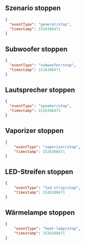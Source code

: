## Szenario stoppen
```json
{
  "eventType": "general/stop",
  "timestamp": 1526388471
}
```

## Subwoofer stoppen

```json
{
  "eventType": "subwoofer/stop",
  "timestamp": 1526388471
}
```

## Lautsprecher stoppen

```json
{
  "eventType": "speaker/stop",
  "timestamp": 1526388471
}
```

## Vaporizer stoppen

```json
{
    "eventType": "vaporizer/stop",
    "timestamp": 1526388471
}
```

## LED-Streifen stoppen

```json
{
    "eventType": "led-strip/stop",
    "timestamp": 1526388471
}
```

## Wärmelampe stoppen

```json
{
    "eventType": "heat-lamp/stop",
    "timestamp": 1526388471
}
```


